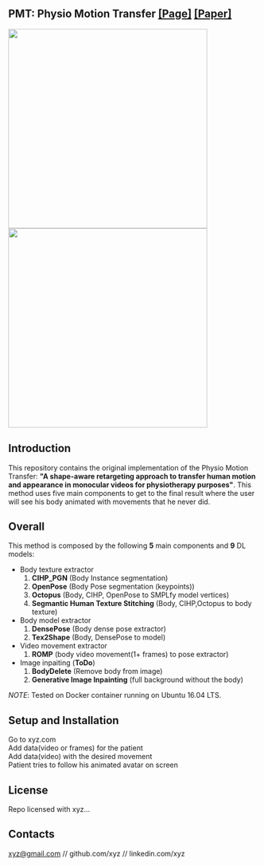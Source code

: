 ## <b> PMT: Physio Motion Transfer</b> [[Page]](https://fabioo29.github.io/physio-motion-transfer/) [[Paper]](https://arxiv.org/abs/xxxx.xxxx)

<img src="assets/constraints_retargeting.png" width="400"/>  <img src="assets/dataset.gif" width="400" />

## Introduction

This repository contains the original implementation of the Physio Motion Transfer: **"A shape-aware retargeting approach to transfer human motion and appearance in monocular videos for physiotherapy purposes"**. This method uses five main components to get to the final result where the user will see his body animated with movements that he never did.

## Overall

This method is composed by the following **5** main components and **9** DL models:
 - Body texture extractor
    1. **CIHP_PGN** (Body Instance segmentation)
    2. **OpenPose** (Body Pose segmentation (keypoints))
    3. **Octopus** (Body, CIHP, OpenPose to SMPLfy model vertices)
    4. **Segmantic Human Texture Stitching** (Body, CIHP,Octopus to body texture)
 - Body model extractor
    1. **DensePose** (Body dense pose extractor)
    2. **Tex2Shape** (Body, DensePose to model)  
 - Video movement extractor
    1. **ROMP** (body video movement(1+ frames) to pose extractor)
 - Image inpaiting (**ToDo**)
    1. **BodyDelete** (Remove body from image)
    2. **Generative Image Inpainting** (full background without the body)  

*NOTE*: Tested on Docker container running on Ubuntu 16.04 LTS.

## Setup and Installation

Go to xyz.com  
Add data(video or frames) for the patient  
Add data(video) with the desired movement  
Patient tries to follow his animated avatar on screen  

## License

Repo licensed with xyz...

## Contacts

xyz@gmail.com // github.com/xyz // linkedin.com/xyz


